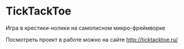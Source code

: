 # TickTackToe

Игра в крестики-нолики на самописном микро-фреймворке

Посмотреть проект в работе можно на сайте http://ticktacktoe.ru/